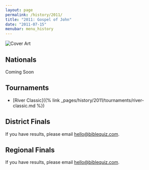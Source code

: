 ```yaml
---
layout: page
permalink: /history/2011/
title: "2011: Gospel of John"
date: "2011-07-15"
menubar: menu_history
---
```


<img src="{% link assets/scripture-portions/2011.jpg %}" alt="Cover Art" style="max-height:400px" />

## Nationals
Coming Soon
<!-- <a href="{% link _pages/history/2013/nationals.md %}" class="button is-primary">National Finals</a> -->

## Tournaments

* [River Classic]({% link _pages/history/2011/tournaments/river-classic.md %})

## District Finals
If you have results, please email [hello@biblequiz.com](mailto:hello@biblequiz.com).

## Regional Finals
If you have results, please email [hello@biblequiz.com](mailto:hello@biblequiz.com).